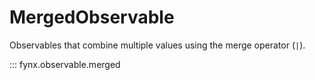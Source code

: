 # MergedObservable

Observables that combine multiple values using the merge operator (`|`).

::: fynx.observable.merged
